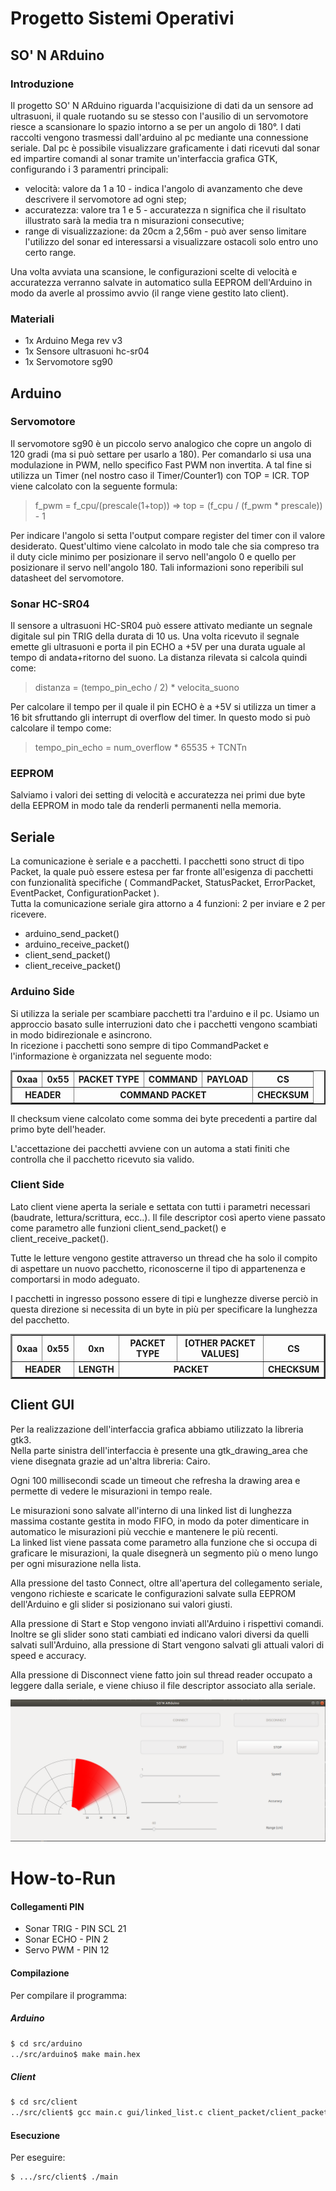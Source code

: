 # Progetto Sistemi Operativi
## SO' N ARduino


### Introduzione

Il progetto SO' N ARduino riguarda l'acquisizione di dati da un sensore ad ultrasuoni, il quale ruotando su se stesso con l'ausilio di un servomotore riesce a scansionare lo spazio intorno a se per un angolo di 180°.
I dati raccolti vengono trasmessi dall'arduino al pc mediante una connessione seriale. Dal pc è possibile visualizzare graficamente i dati ricevuti dal sonar ed impartire comandi al sonar tramite un'interfaccia grafica GTK, configurando i 3 paramentri principali:<br/> 
<ul>
<li>velocità: valore da 1 a 10 - indica l'angolo di avanzamento che deve descrivere il servomotore ad ogni step;</li>
<li>accuratezza: valore tra 1 e 5 - accuratezza n significa che il risultato illustrato sarà la media tra n misurazioni consecutive;</li>
<li>range di visualizzazione: da 20cm a 2,56m - può aver senso limitare l'utilizzo del sonar ed interessarsi a visualizzare ostacoli solo entro uno certo range.</li>
</ul>
Una volta avviata una scansione, le configurazioni scelte di velocità e accuratezza verranno salvate in automatico sulla EEPROM dell'Arduino in modo da averle al prossimo avvio (il range viene gestito lato client).

### Materiali
<ul>
<li>1x Arduino Mega rev v3</li>
<li>1x Sensore ultrasuoni hc-sr04</li>
<li>1x Servomotore sg90</li>
</ul>

## Arduino

### Servomotore

Il servomotore sg90 è un piccolo servo analogico che copre un angolo di 120 gradi (ma si può settare per usarlo a 180). Per comandarlo si usa una modulazione in PWM, nello specifico Fast PWM non invertita. A tal fine si utilizza un Timer (nel nostro caso il Timer/Counter1) con TOP = ICR. TOP viene calcolato con la seguente formula:<br/>
>f_pwm = f_cpu/(prescale(1+top)) => top = (f_cpu / (f_pwm * prescale)) - 1

Per indicare l'angolo si setta l'output compare register del timer con il valore desiderato. Quest'ultimo viene calcolato in modo tale che sia compreso tra il duty cicle minimo per posizionare il servo nell'angolo 0 e quello per posizionare il servo nell'angolo 180. Tali informazioni sono reperibili sul datasheet del servomotore.

### Sonar HC-SR04

Il  sensore a ultrasuoni HC-SR04 può essere attivato mediante un segnale digitale sul pin TRIG della durata di 10 us. Una volta ricevuto il segnale emette gli ultrasuoni e porta il pin ECHO a +5V per una durata uguale al tempo di andata+ritorno del suono. La distanza rilevata si calcola quindi come:<br/>
>distanza = (tempo_pin_echo / 2) * velocita_suono

Per calcolare il tempo per il quale il pin ECHO è a +5V si utilizza un timer a 16 bit sfruttando gli interrupt di overflow del timer. In questo modo si può calcolare il tempo come:<br/>
>tempo_pin_echo = num_overflow * 65535 + TCNTn

### EEPROM

Salviamo i valori dei setting di velocità e accuratezza nei primi due byte della EEPROM in modo tale da renderli permanenti nella memoria. 

## Seriale

La comunicazione è seriale e a pacchetti.
I pacchetti sono struct di tipo Packet, la quale può essere estesa per far fronte all'esigenza di pacchetti con funzionalità specifiche ( CommandPacket, StatusPacket, ErrorPacket, EventPacket, ConfigurationPacket ).<br/>
Tutta la comunicazione seriale gira attorno a 4 funzioni: 2 per inviare e 2 per ricevere.
<ul>
<li>arduino_send_packet()</li>
<li>arduino_receive_packet()</li>
<li>client_send_packet()</li>
<li>client_receive_packet()</li>
</ul> 

### Arduino Side

Si utilizza la seriale per scambiare pacchetti tra l'arduino e il pc. Usiamo un approccio basato sulle interruzioni dato che i pacchetti vengono scambiati in modo bidirezionale e asincrono. <br/>
In ricezione i pacchetti sono sempre di tipo CommandPacket e l'informazione è organizzata nel seguente modo:
<table border="2">
<tr>
    <th>0xaa</th>
    <th>0x55</th>
    <th>PACKET TYPE</th>
    <th>COMMAND</th>
    <th>PAYLOAD</th>
    <th>CS</th>
<tr>
<tr>
    <th colspan=2>HEADER</th>
    <th colspan=3>COMMAND PACKET</th>
    <th>CHECKSUM</th>
</tr>
</table>


Il checksum viene calcolato come somma dei byte precedenti a partire dal primo byte dell'header.

L'accettazione dei pacchetti avviene con un automa a stati finiti che controlla che il pacchetto ricevuto sia valido.



### Client Side

Lato client viene aperta la seriale e settata con tutti i parametri necessari (baudrate, lettura/scrittura, ecc..).
Il file descriptor così aperto viene passato come parametro alle funzioni client_send_packet() e client_receive_packet().

Tutte le letture vengono gestite attraverso un thread che ha solo il compito di aspettare un nuovo pacchetto, riconoscerne il tipo di appartenenza e comportarsi in modo adeguato.

I pacchetti in ingresso possono essere di tipi e lunghezze diverse perciò in questa direzione si necessita di un byte in più per specificare la lunghezza del pacchetto.
<table border="2">
<tr>
    <th>0xaa</th>
    <th>0x55</th>
    <th>0xn</th>
    <th>PACKET TYPE</th>
    <th>[OTHER PACKET VALUES]</th>
    <th>CS</th>
<tr>
<tr>
    <th colspan=2>HEADER</th>
    <th>LENGTH</th>
    <th colspan=2>PACKET</th>
    <th>CHECKSUM</th>
</tr>
</table>

## Client GUI

Per la realizzazione dell'interfaccia grafica abbiamo utilizzato la libreria gtk3.<br>
Nella parte sinistra dell'interfaccia è presente una gtk_drawing_area che viene disegnata grazie ad un'altra libreria: Cairo.

Ogni 100 millisecondi scade un timeout che refresha la drawing area e permette di vedere le misurazioni in tempo reale.

Le misurazioni sono salvate all'interno di una linked list di lunghezza massima costante gestita in modo FIFO, in modo da poter dimenticare in automatico le misurazioni più vecchie e mantenere le più recenti.<br/>
La linked list viene passata come parametro alla funzione che si occupa di graficare le misurazioni, la quale disegnerà un segmento più o meno lungo per ogni misurazione nella lista.

Alla pressione del tasto Connect, oltre all'apertura del collegamento seriale, vengono richieste e scaricate le configurazioni salvate sulla EEPROM dell'Arduino e gli slider si posizionano sui valori giusti.

Alla pressione di Start e Stop vengono inviati all'Arduino i rispettivi comandi.<br>
Inoltre se gli slider sono stati cambiati ed indicano valori diversi da quelli salvati sull'Arduino, alla pressione di Start vengono salvati gli attuali valori di speed e accuracy.

Alla pressione di Disconnect viene fatto join sul thread reader occupato a leggere dalla seriale, e viene chiuso il file descriptor associato alla seriale.

<img src="gui_example.png">

# How-to-Run

#### Collegamenti PIN
<ul>
<li>Sonar TRIG - PIN SCL 21</li>
<li>Sonar ECHO - PIN 2</li>
<li>Servo PWM - PIN 12</li>
</ul>

#### Compilazione 
Per compilare il programma:

##### Arduino

```bash
$ cd src/arduino
../src/arduino$ make main.hex
```

##### Client

```bash
$ cd src/client
../src/client$ gcc main.c gui/linked_list.c client_packet/client_packet.c ../packet/packet.c -o main `pkg-config --cflags --libs cairo gtk+-3.0` -lm
```

#### Esecuzione
Per eseguire:
```bash
$ .../src/client$ ./main
```